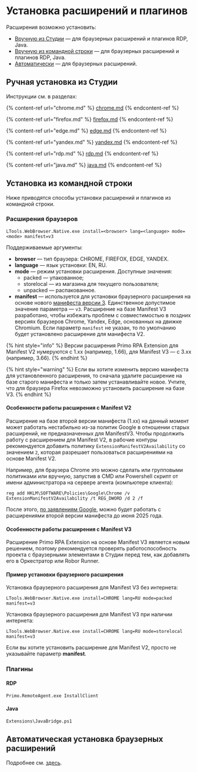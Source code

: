 # Установка расширений и плагинов

Расширения возможно установить:
* [Вручную из Студии](https://docs.primo-rpa.ru/primo-rpa/primo-studio/settings/plugin-install#ruchnaya-ustanovka-iz-studii) — для браузерных расширений и плагинов RDP, Java.
* [Вручную из командной строки](https://docs.primo-rpa.ru/primo-rpa/primo-studio/settings/plugin-install#ustanovka-iz-komandnoi-stroki) — для браузерных расширений и плагинов RDP, Java.
* [Автоматически](https://docs.primo-rpa.ru/primo-rpa/primo-studio/settings/autoinstall-browser-extension) — для браузерных расширений.

## Ручная установка из Студии

Инструкции см. в разделах:

{% content-ref url="chrome.md" %}
[chrome.md](chrome.md)
{% endcontent-ref %}

{% content-ref url="firefox.md" %}
[firefox.md](firefox.md)
{% endcontent-ref %}

{% content-ref url="edge.md" %}
[edge.md](edge.md)
{% endcontent-ref %}

{% content-ref url="yandex.md" %}
[yandex.md](yandex.md)
{% endcontent-ref %}

{% content-ref url="rdp.md" %}
[rdp.md](rdp.md)
{% endcontent-ref %} 

{% content-ref url="java.md" %}
[java.md](java.md)
{% endcontent-ref %}


## Установка из командной строки

Ниже приводятся способы установки расширений и плагинов из командной строки.

### Расширения браузеров

```
LTools.WebBrowser.Native.exe install=<browser> lang=<language> mode=<mode> manifest=v3
```
Поддерживаемые аргументы:
* **browser** — тип браузера: CHROME, FIREFOX, EDGE, YANDEX.
* **language** — язык установки: EN, RU.
* **mode** — режим установки расширения. Доступные значения:
  * packed — упакованное;
  * storelocal — из магазина для текущего  пользователя;
  * unpacked — распакованное.
* **manifest** — используется для установки браузерного расширения на основе нового [манифеста версии 3](https://developer.chrome.com/docs/extensions/develop/migrate/what-is-mv3?hl=ru). Единственное допустимое значение параметра — `v3`. Расширение на базе Manifest V3 разработано, чтобы избежать проблем с совместимостью в поздних версиях браузеров Chrome, Yandex, Edge, основанных на движке Chromium. Если параметр `manifest` не указан, то по умолчанию будет установлено расширение для манифеста V2.

{% hint style="info" %}
Версии расширения Primo RPA Extension для Manifest V2 нумеруются с 1.xx (например, 1.66), для Manifest V3 — с 3.xx (например, 3.66).
{% endhint %}

{% hint style="warning" %}
Если вы хотите изменить версию манифеста для установленного расширения, то сначала удалите расширение на базе старого манифеста и только затем устанавливайте новое. Учтите, что для браузера Firefox невозможно установить расширение на базе V3.
{% endhint %}


#### Особенности работы расширения с Manifest V2

Расширение на базе второй версии манифеста (1.xx) на данный момент может работать нестабильно из-за политик Google в отношении старых расширений, не предназначенных для ManifestV3. Чтобы продолжить работу с расширением для Manifest V2, в рабочие контуры рекомендуется добавить политику `ExtensionManifestV2Availability` со значением `2`, которая разрешает пользоваться расширениями на основе Manifest V2.

Например, для браузера Chrome это можно сделать или групповыми политиками или вручную, запустив в CMD или Powershell скрипт от имени администратора на сервере агента (компьютере клиента):
```
reg add HKLM\SOFTWARE\Policies\Google\Chrome /v ExtensionManifestV2Availability /t REG_DWORD /d 2 /f
```

После этого, [по заявлениям Google](https://chromeenterprise.google/policies/?hl=ru#ExtensionManifestV2Availability), можно будет работать с расширениями второй версии манифеста до июня 2025 года.

#### Особенности работы расширения с Manifest V3

Расширение Primo RPA Extension на основе Manifest V3 является новым решением, поэтому рекомендуется проверять работоспособность проекта с браузерными элементами в Студии перед тем, как добавлять его в Оркестратор или Robor Runner.


#### Пример установки браузерного расширения

Установка браузерного расширения для Manifest V3 без интернета:
```
LTools.WebBrowser.Native.exe install=CHROME lang=RU mode=packed manifest=v3
```

Установка браузерного расширения для Manifest V3 при наличии интернета:
```
LTools.WebBrowser.Native.exe install=CHROME lang=RU mode=storelocal manifest=v3
```

Если вы хотите установить расширение для Manifest V2, просто не указывайте параметр **manifest**.

### Плагины

#### RDP

```
Primo.RemoteAgent.exe InstallClient
```

#### Java

```
Extensions\JavaBridge.ps1
```


## Автоматическая установка браузерных расширений

Подробнее см. [здесь](https://docs.primo-rpa.ru/primo-rpa/primo-studio/settings/autoinstall-browser-extension).



